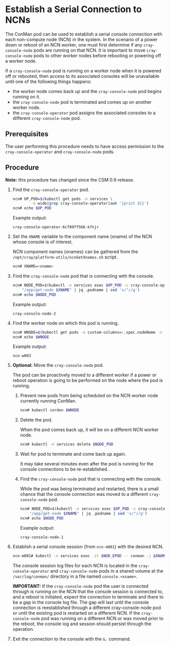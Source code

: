 # Establish a Serial Connection to NCNs

The ConMan pod can be used to establish a serial console connection with each non-compute node (NCN) in the system.
In the scenario of a power down or reboot of an NCN worker, one must first determine if any `cray-console-node` pods
are running on that NCN. It is important to move `cray-console-node` pods to other worker nodes before rebooting or
powering off a worker node.

If a `cray-console-node` pod is running on a worker node when it is powered off or rebooted, then access to its
associated consoles will be unavailable until one of the following things happens:
* the worker node comes back up and the `cray-console-node` pod begins running on it.
* the `cray-console-node` pod is terminated and comes up on another worker node.
* the `cray-console-operator` pod assigns the associated consoles to a different `cray-console-node` pod.

## Prerequisites

The user performing this procedure needs to have access permission to the `cray-console-operator` and `cray-console-node` pods.

## Procedure

**Note:** this procedure has changed since the CSM 0.9 release.

1. Find the `cray-console-operator` pod.
    
    ```bash
    ncn# OP_POD=$(kubectl get pods -n services \
            -o wide|grep cray-console-operator|awk '{print $1}')
    ncn# echo $OP_POD
    ```

    Example output:
    ```text
    cray-console-operator-6cf89ff566-kfnjr
    ```

1. Set the `XNAME` variable to the component name (xname) of the NCN whose console is of interest.

    NCN component names (xnames) can be gathered from the `/opt/cray/platform-utils/ncnGetXnames.sh` script.

    ```bash
    ncn# XNAME=<xname>
    ```

1. Find the `cray-console-node` pod that is connecting with the console.

    ```bash
    ncn# NODE_POD=$(kubectl -n services exec $OP_POD -c cray-console-operator -- sh -c \
        "/app/get-node $XNAME" | jq .podname | sed 's/"//g')
    ncn# echo $NODE_POD
    ```

    Example output:
    ```text
    cray-console-node-2
    ```

1. Find the worker node on which this pod is running.

    ```bash
    ncn# WNODE=$(kubectl get pods -o custom-columns=:.spec.nodeName -n services --no-headers $NODE_POD)
    ncn# echo $WNODE
    ```
        
    Example output:
    ```text
    ncn-w003
    ```

1. **Optional:** Move the `cray-console-node` pod.

    The pod can be proactively moved to a different worker if a power or reboot operation is going to be performed on the node where the pod is running.

    1. Prevent new pods from being scheduled on the NCN worker node currently running ConMan.

        ```bash
        ncn# kubectl cordon $WNODE
        ```

    1. Delete the pod.

        When the pod comes back up, it will be on a different NCN worker node.

        ```bash
        ncn# kubectl -n services delete $NODE_POD
        ```

    1. Wait for pod to terminate and come back up again.

        It may take several minutes even after the pod is running for the console connections to be re-established.

    1. Find the `cray-console-node` pod that is connecting with the console.
    
        While the pod was being terminated and restarted, there is a small chance that the console connection was
        moved to a different `cray-console-node` pod.

        ```bash
        ncn# NODE_POD=$(kubectl -n services exec $OP_POD -c cray-console-operator -- sh -c \
            "/app/get-node $XNAME" | jq .podname | sed 's/"//g')
        ncn# echo $NODE_POD
        ```

        Example output:
        ```text
        cray-console-node-1
        ```

1. Establish a serial console session (from `ncn-m001`) with the desired NCN.

    ```bash
    ncn-m001# kubectl -n services exec -it $NOD_EPOD -- conman -j $XNAME
    ```

    The console session log files for each NCN is located in the `cray-console-operator` and `cray-console-node` pods in a shared volume at the `/var/log/conman/` directory in a file named `console.<xname>`.

    **IMPORTANT:** If the `cray-console-node` pod the user is connected through is running on the NCN that the console session is connected to, and a reboot is initiated, expect the connection to terminate and there to be a gap in the console log file. The gap will last until the console connection is reestablished through a different cray-console-node pod or until the existing pod is restarted on a different NCN. If the `cray-console-node` pod was running on a different NCN or was moved prior to the reboot, the console log and session should persist through the operation.

1.  Exit the connection to the console with the `&.` command.
